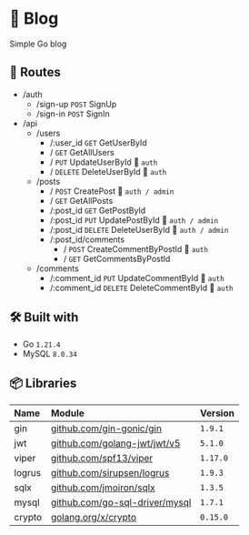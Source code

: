 # 💬 Blog

Simple Go blog

## 📄 Routes

- /auth
  - /sign-up `POST` SignUp
  - /sign-in `POST` SignIn
- /api
  - /users
    - /:user_id `GET` GetUserById
    - / `GET` GetAllUsers
    - / `PUT` UpdateUserById 🧑 `auth`
    - / `DELETE` DeleteUserById 🧑 `auth`
  - /posts
    - / `POST` CreatePost 👑 `auth / admin`
    - / `GET` GetAllPosts
    - /:post_id `GET` GetPostById
    - /:post_id `PUT` UpdatePostById 👑 `auth / admin`
    - /:post_id `DELETE` DeleteUserById 👑 `auth / admin`
    - /:post_id/comments
      - / `POST` CreateCommentByPostId 🧑 `auth`
      - / `GET` GetCommentsByPostId
  - /comments
    - /:comment_id `PUT` UpdateCommentById 🧑 `auth`
    - /:comment_id `DELETE` DeleteCommentById 🧑 `auth`

## 🛠️ Built with

- Go `1.21.4`
- MySQL `8.0.34`

## 📦 Libraries

| Name   | Module                                                                   | Version  |
| :----- | :----------------------------------------------------------------------- | :------- |
| gin    | [github.com/gin-gonic/gin](https://github.com/gin-gonic/gin)             | `1.9.1`  |
| jwt    | [github.com/golang-jwt/jwt/v5](https://github.com/golang-jwt/jwt)        | `5.1.0`  |
| viper  | [github.com/spf13/viper](https://github.com/spf13/viper)                 | `1.17.0` |
| logrus | [github.com/sirupsen/logrus](https://github.com/sirupsen/logrus)         | `1.9.3`  |
| sqlx   | [github.com/jmoiron/sqlx](https://github.com/jmoiron/sqlx)               | `1.3.5`  |
| mysql  | [github.com/go-sql-driver/mysql](https://github.com/go-sql-driver/mysql) | `1.7.1`  |
| crypto | [golang.org/x/crypto](https://cs.opensource.google/go/x/crypto)          | `0.15.0` |
